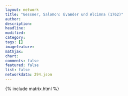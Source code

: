 ```yaml
---
layout: network
title: "Gessner, Salomon: Evander und Alcimna (1762)"
author:
description:
headline:
modified:
category:
tags: []
imagefeature: 
mathjax: 
chart: 
comments: false
featured: false
list: false
networkdata: 294.json
---
```

{% include matrix.html %}
